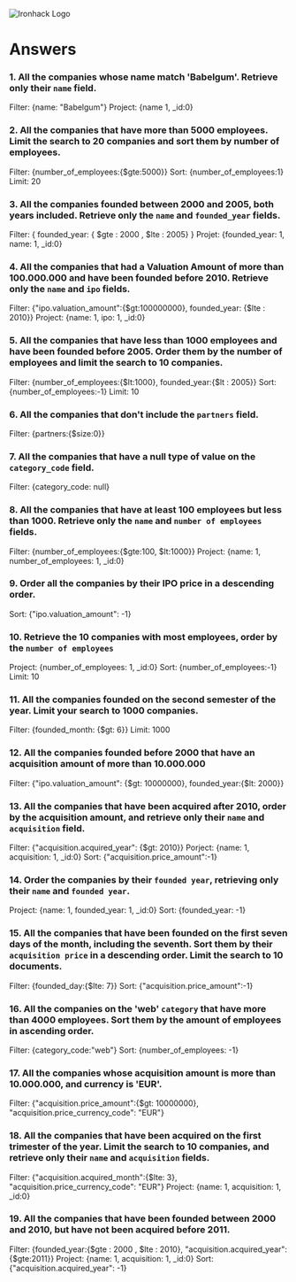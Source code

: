 ![Ironhack Logo](https://i.imgur.com/1QgrNNw.png)

# Answers

### 1. All the companies whose name match 'Babelgum'. Retrieve only their `name` field.

<!-- Your Code Goes Here -->
Filter: {name: "Babelgum"}
Project: {name 1, _id:0}

### 2. All the companies that have more than 5000 employees. Limit the search to 20 companies and sort them by **number of employees**.

<!-- Your Code Goes Here -->
Filter: {number_of_employees:{$gte:5000}}
Sort: {number_of_employees:1}
Limit: 20


### 3. All the companies founded between 2000 and 2005, both years included. Retrieve only the `name` and `founded_year` fields.

<!-- Your Code Goes Here -->
Filter: { founded_year: { $gte : 2000 , $lte : 2005} }
Projet: {founded_year: 1, name: 1, _id:0}

### 4. All the companies that had a Valuation Amount of more than 100.000.000 and have been founded before 2010. Retrieve only the `name` and `ipo` fields.

<!-- Your Code Goes Here -->
Filter: {"ipo.valuation_amount":{$gt:100000000}, founded_year: {$lte : 2010}}
Project: {name: 1, ipo: 1, _id:0}

### 5. All the companies that have less than 1000 employees and have been founded before 2005. Order them by the number of employees and limit the search to 10 companies.

<!-- Your Code Goes Here -->
Filter: {number_of_employees:{$lt:1000}, founded_year:{$lt : 2005}}
Sort: {number_of_employees:-1}
Limit: 10

### 6. All the companies that don't include the `partners` field.

<!-- Your Code Goes Here -->
Filter: {partners:{$size:0}}

### 7. All the companies that have a null type of value on the `category_code` field.

<!-- Your Code Goes Here -->
Filter: {category_code: null}

### 8. All the companies that have at least 100 employees but less than 1000. Retrieve only the `name` and `number of employees` fields.

<!-- Your Code Goes Here -->
Filter: {number_of_employees:{$gte:100, $lt:1000}}
Project: {name: 1, number_of_employees: 1, _id:0}

### 9. Order all the companies by their IPO price in a descending order.

<!-- Your Code Goes Here -->
Sort: {"ipo.valuation_amount": -1}

### 10. Retrieve the 10 companies with most employees, order by the `number of employees`

<!-- Your Code Goes Here -->
Project: {number_of_employees: 1, _id:0}
Sort: {number_of_employees:-1}
Limit: 10

### 11. All the companies founded on the second semester of the year. Limit your search to 1000 companies.

<!-- Your Code Goes Here -->
Filter: {founded_month: {$gt: 6}}
Limit: 1000

### 12. All the companies founded before 2000 that have an acquisition amount of more than 10.000.000

<!-- Your Code Goes Here -->
Filter: {"ipo.valuation_amount": {$gt: 10000000}, founded_year:{$lt: 2000}}

### 13. All the companies that have been acquired after 2010, order by the acquisition amount, and retrieve only their `name` and `acquisition` field.

<!-- Your Code Goes Here -->
Filter: {"acquisition.acquired_year": {$gt: 2010}}
Porject: {name: 1, acquisition: 1, _id:0}
Sort: {"acquisition.price_amount":-1}

### 14. Order the companies by their `founded year`, retrieving only their `name` and `founded year`.

<!-- Your Code Goes Here -->
Project: {name: 1, founded_year: 1, _id:0}
Sort: {founded_year: -1}

### 15. All the companies that have been founded on the first seven days of the month, including the seventh. Sort them by their `acquisition price` in a descending order. Limit the search to 10 documents.

<!-- Your Code Goes Here -->
Filter: {founded_day:{$lte: 7}}
Sort: {"acquisition.price_amount":-1}

### 16. All the companies on the 'web' `category` that have more than 4000 employees. Sort them by the amount of employees in ascending order.

<!-- Your Code Goes Here -->
Filter: {category_code:"web"}
Sort: {number_of_employees: -1}

### 17. All the companies whose acquisition amount is more than 10.000.000, and currency is 'EUR'.

<!-- Your Code Goes Here -->
Filter: {"acquisition.price_amount":{$gt: 10000000}, "acquisition.price_currency_code": "EUR"}


### 18. All the companies that have been acquired on the first trimester of the year. Limit the search to 10 companies, and retrieve only their `name` and `acquisition` fields.

<!-- Your Code Goes Here -->
Filter: {"acquisition.acquired_month":{$lte: 3}, "acquisition.price_currency_code": "EUR"}
Project: {name: 1, acquisition: 1, _id:0}

### 19. All the companies that have been founded between 2000 and 2010, but have not been acquired before 2011.

<!-- Your Code Goes Here -->
Filter: {founded_year:{$gte : 2000 , $lte : 2010}, "acquisition.acquired_year": {$gte:2011}}
Project: {name: 1, acquisition: 1, _id:0}
Sort: {"acquisition.acquired_year": -1}
